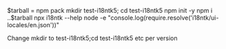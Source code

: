 $tarball = npm pack
mkdir test-i18ntk5; cd test-i18ntk5
npm init -y
npm i ..\$tarball
npx i18ntk --help
node -e "console.log(require.resolve('i18ntk/ui-locales/en.json'))"

Change mkdir to test-i18ntk5;cd test-i18ntk5 etc per version
